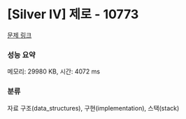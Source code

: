 # [Silver IV] 제로 - 10773 

[문제 링크](https://www.acmicpc.net/problem/10773) 

### 성능 요약

메모리: 29980 KB, 시간: 4072 ms

### 분류

자료 구조(data_structures), 구현(implementation), 스택(stack)

